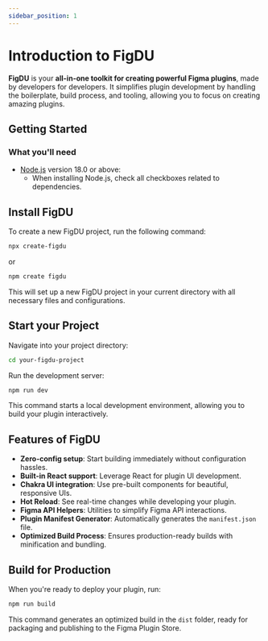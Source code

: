 ```yaml
---
sidebar_position: 1
---
```


# Introduction to FigDU

**FigDU** is your **all-in-one toolkit for creating powerful Figma plugins**, made by developers for developers. It simplifies plugin development by handling the boilerplate, build process, and tooling, allowing you to focus on creating amazing plugins.

## Getting Started

### What you'll need

- [Node.js](https://nodejs.org/en/download/) version 18.0 or above:
  - When installing Node.js, check all checkboxes related to dependencies.

## Install FigDU

To create a new FigDU project, run the following command:

```bash
npx create-figdu
```

or

```bash
npm create figdu
```

This will set up a new FigDU project in your current directory with all necessary files and configurations.

## Start your Project

Navigate into your project directory:

```bash
cd your-figdu-project
```

Run the development server:

```bash
npm run dev
```

This command starts a local development environment, allowing you to build your plugin interactively.

## Features of FigDU

- **Zero-config setup**: Start building immediately without configuration hassles.
- **Built-in React support**: Leverage React for plugin UI development.
- **Chakra UI integration**: Use pre-built components for beautiful, responsive UIs.
- **Hot Reload**: See real-time changes while developing your plugin.
- **Figma API Helpers**: Utilities to simplify Figma API interactions.
- **Plugin Manifest Generator**: Automatically generates the `manifest.json` file.
- **Optimized Build Process**: Ensures production-ready builds with minification and bundling.

## Build for Production

When you're ready to deploy your plugin, run:

```bash
npm run build
```

This command generates an optimized build in the `dist` folder, ready for packaging and publishing to the Figma Plugin Store.